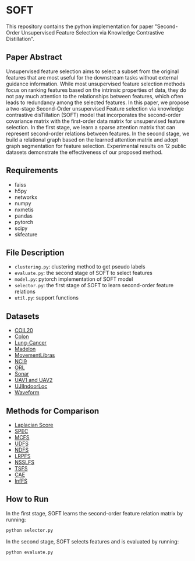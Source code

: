 # SOFT

This repository contains the python implementation for paper "Second-Order Unsupervised Feature Selection via Knowledge Contrastive Distillation".

## Paper Abstract

Unsupervised feature selection aims to select a subset from the original features that are most useful for the downstream tasks without external guidance information. While most unsupervised feature selection methods focus on ranking features based on the intrinsic properties of data, they do not pay much attention to the relationships between features, which often leads to redundancy among the selected features. In this paper, we propose a two-stage Second-Order unsupervised Feature selection via knowledge contrastive disTillation (SOFT) model that incorporates the second-order covariance matrix with the first-order data matrix for unsupervised feature selection. In the first stage, we learn a sparse attention matrix that can represent second-order relations between features. In the second stage, we build a relational graph based on the learned attention matrix and adopt graph segmentation for feature selection. Experimental results on 12 public datasets demonstrate the effectiveness of our proposed method.

## Requirements

* faiss
* h5py
* networkx
* numpy
* nxmetis
* pandas
* pytorch
* scipy
* skfeature

## File Description

* `clustering.py`: clustering method to get pseudo labels
* `evaluate.py`: the second stage of SOFT to select features
* `model.py`: pytorch implementation of SOFT model
* `selector.py`: the first stage of SOFT to learn second-order feature relations
* `util.py`: support functions

## Datasets

* [COIL20](https://www.cs.columbia.edu/CAVE/software/softlib/coil-20.php)
* [Colon](https://www.openml.org/d/1432)
* [Lung-Cancer](https://archive.ics.uci.edu/ml/datasets/Lung+Cancer)
* [Madelon](http://clopinet.com/isabelle/Projects/NIPS2003/)
* [MovementLibras](https://archive.ics.uci.edu/ml/datasets/Libras+Movement)
* [NCI9](https://jundongl.github.io/scikit-feature/datasets.html)
* [ORL](http://www.cad.zju.edu.cn/home/dengcai/Data/FaceData.html)
* [Sonar](https://www.openml.org/d/40)
* [UAV1 and UAV2](https://archive.ics.uci.edu/ml/datasets/Unmanned+Aerial+Vehicle+%28UAV%29+Intrusion+Detection#)
* [UJIIndoorLoc](https://archive.ics.uci.edu/ml/datasets/UJIIndoorLoc)
* [Waveform](https://www.openml.org/d/60)

## Methods for Comparison

* [Laplacian Score](http://www.cad.zju.edu.cn/home/dengcai/Publication/Conference/2005_NIPS_LaplacianScore.pdf)
* [SPEC](https://dl.acm.org/doi/abs/10.1145/1273496.1273641?casa_token=pAvDhm9_rCYAAAAA:Tg__sn3p15B6Fmc7oHfkXArYVyBPUw-i_b32NKNY8ma8JyPySXeTvKXreUGVKF3vtp9SJW0-rgeKCio)
* [MCFS](https://dl.acm.org/doi/abs/10.1145/1835804.1835848?casa_token=iiLbJVdNt30AAAAA:fd9bA9filcl25TuTwrvrICYXST3zMVTEzeOyRU_AZjUvif4bC7UypE6U7BI5YyrqEjg6M6RwWfDAGVA)
* [UDFS](https://opus.lib.uts.edu.au/handle/10453/119490)
* [NDFS](https://ojs.aaai.org/index.php/AAAI/article/view/8289)
* [LRPFS](https://www.sciencedirect.com/science/article/pii/S092523121830746X?casa_token=xQHjny52GugAAAAA:jRfjiTf9lq3iJVwTpxKhatY4mXovZmfaFr0vJYrufDAKXi1lTEVoPWdfCD3P5-vmCCCtJXPewxy4)
* [NSSLFS](https://www.sciencedirect.com/science/article/pii/S092523121930027X?casa_token=E2J3Yx3bexMAAAAA:oOyvpQlSRKGz_Ozwo6f_mUtQx_w9BNFwTCkGoKJXdLeMw4_aRF4M_QiwznQKReCTes7QXHEP0Xkm)
* [TSFS](https://www.sciencedirect.com/science/article/pii/S0925231219317199?casa_token=igdE-RDgDMgAAAAA:Lkino7Y6c8Dv8gg7NL5vUl7_uYD0XxN5qokyZVfsZyULjdgcuh-G83jclwFcECe-_uQJM6_6-cyC)
* [CAE](http://proceedings.mlr.press/v97/balin19a/balin19a.pdf)
* [InfFS](https://arxiv.org/abs/2006.08184)

## How to Run

In the first stage, SOFT learns the second-order feature relation matrix by running:
```bash
python selector.py
```

In the second stage, SOFT selects features and is evaluated by running:
```bash
python evaluate.py
```